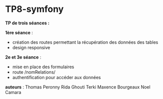 # TP8-symfony

**TP de trois séances :**

**1ère séance** :
- création des routes permettant la récupération des données des tables
- design responsive

**2e et 3e séance** :
- mise en place des formulaires
- route /nomRelations/
- authentification pour accéder aux données


**auteurs** : 
Thomas Peronny
Rida Ghouti Terki
Maxence Bourgeaux
Noel Camara